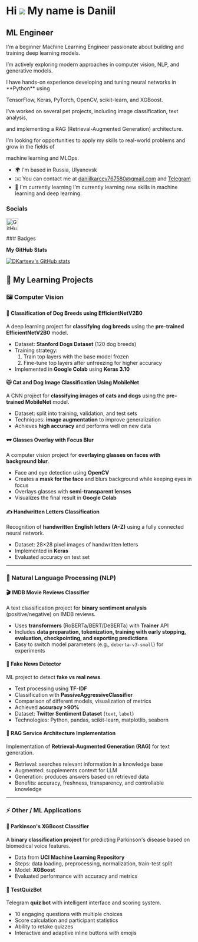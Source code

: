 Hi ![](https://user-images.githubusercontent.com/18350557/176309783-0785949b-9127-417c-8b55-ab5a4333674e.gif) My name is Daniil
===============================================================================================================================

ML Engineer
-----------

I'm a beginner Machine Learning Engineer passionate about building and training deep learning models.

I’m actively exploring modern approaches in computer vision, NLP, and generative models.

I have hands-on experience developing and tuning neural networks in \*\*Python\*\* using

TensorFlow, Keras, PyTorch, OpenCV, scikit-learn, and XGBoost.

I’ve worked on several pet projects, including image classification, text analysis,

and implementing a RAG (Retrieval-Augmented Generation) architecture.

I’m looking for opportunities to apply my skills to real-world problems and grow in the fields of

machine learning and MLOps.

* 🌍  I'm based in Russia, Ulyanovsk
* ✉️  You can contact me at [daniilkarcev767580@gmail.com](mailto:daniilkarcev767580@gmail.com) and [Telegram](https://t.me/DanKrzv)
* 🧠  I'm currently learning I’m currently learning new skills in machine learning and deep learning.


### Socials

<p align="left"> <a href="https://www.github.com/DKartsev" target="_blank" rel="noreferrer"> <picture> <source media="(prefers-color-scheme: dark)" srcset="https://raw.githubusercontent.com/danielcranney/readme-generator/main/public/icons/socials/github-dark.svg" /> <source media="(prefers-color-scheme: light)" srcset="https://raw.githubusercontent.com/danielcranney/readme-generator/main/public/icons/socials/github.svg" /> <img src="https://raw.githubusercontent.com/danielcranney/readme-generator/main/public/icons/socials/github.svg" width="32" height="32" alt="GitHub" title="GitHub" /> </picture> </a></p>
### Badges

<b>My GitHub Stats</b>

<a href="http://www.github.com/DKartsev"><img src="https://github-readme-stats.vercel.app/api?username=DKartsev&show_icons=true&hide=&count_private=true&title_color=0891b2&text_color=ffffff&icon_color=0891b2&bg_color=1c1917&hide_border=true&show_icons=true" alt="DKartsev's GitHub stats" /></a>



## 📝 My Learning Projects

### 🖼 Computer Vision

#### 🐶 Classification of Dog Breeds using EfficientNetV2B0
A deep learning project for **classifying dog breeds** using the **pre-trained EfficientNetV2B0** model.  
- Dataset: **Stanford Dogs Dataset** (120 dog breeds)  
- Training strategy:  
  1. Train top layers with the base model frozen  
  2. Fine-tune top layers after unfreezing for higher accuracy  
- Implemented in **Google Colab** using **Keras 3.10**

#### 🐱 Cat and Dog Image Classification Using MobileNet
A CNN project for **classifying images of cats and dogs** using the **pre-trained MobileNet** model.  
- Dataset: split into training, validation, and test sets  
- Techniques: **image augmentation** to improve generalization  
- Achieves **high accuracy** and performs well on new data  

#### 🕶 Glasses Overlay with Focus Blur
A computer vision project for **overlaying glasses on faces with background blur**.  
- Face and eye detection using **OpenCV**  
- Creates a **mask for the face** and blurs background while keeping eyes in focus  
- Overlays glasses with **semi-transparent lenses**  
- Visualizes the final result in **Google Colab**

#### ✍ Handwritten Letters Classification
Recognition of **handwritten English letters (A–Z)** using a fully connected neural network.  
- Dataset: 28×28 pixel images of handwritten letters  
- Implemented in **Keras**  
- Evaluated accuracy on test set

---

### 📝 Natural Language Processing (NLP)

#### 🎬 IMDB Movie Reviews Classifier
A text classification project for **binary sentiment analysis** (positive/negative) on IMDB reviews.  
- Uses **transformers** (RoBERTa/BERT/DeBERTa) with **Trainer** API  
- Includes **data preparation, tokenization, training with early stopping, evaluation, checkpointing, and exporting predictions**  
- Easy to switch model parameters (e.g., `deberta-v3-small`) for experiments  

#### 📰 Fake News Detector
ML project to detect **fake vs real news**.  
- Text processing using **TF-IDF**  
- Classification with **PassiveAggressiveClassifier**  
- Comparison of different models, visualization of metrics  
- Achieved **accuracy >90%**  
- Dataset: **Twitter Sentiment Dataset** (`text`, `label`)  
- Technologies: Python, pandas, scikit-learn, matplotlib, seaborn

#### 🤖 RAG Service Architecture Implementation
Implementation of **Retrieval-Augmented Generation (RAG)** for text generation.  
- Retrieval: searches relevant information in a knowledge base  
- Augmented: supplements context for LLM  
- Generation: produces answers based on retrieved data  
- Benefits: accuracy, freshness, transparency, and controllable knowledge

---

### ⚡ Other / ML Applications

#### 🧪 Parkinson's XGBoost Classifier
A **binary classification project** for predicting Parkinson's disease based on biomedical voice features.  
- Data from **UCI Machine Learning Repository**  
- Steps: data loading, preprocessing, normalization, train-test split  
- Model: **XGBoost**  
- Evaluated performance with accuracy and metrics

#### 🎯 TestQuizBot
Telegram **quiz bot** with intelligent interface and scoring system.  
- 10 engaging questions with multiple choices  
- Score calculation and participant statistics  
- Ability to retake quizzes  
- Interactive and adaptive inline buttons with emojis  
